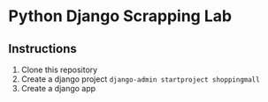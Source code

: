 
# Python Django Scrapping Lab

## Instructions
1. Clone this repository
1. Create a django project `django-admin startproject shoppingmall`
1. Create a django app
